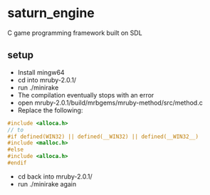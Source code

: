 # saturn_engine
C game programming framework built on SDL

setup
--
- Install mingw64
- cd into mruby-2.0.1/
- run ./minirake
- The compilation eventually stops with an error
- open mruby-2.0.1/build/mrbgems/mruby-method/src/method.c
- Replace the following:

```c
#include <alloca.h>
// to
#if defined(WIN32) || defined(__WIN32) || defined(__WIN32__)
#include <malloc.h>
#else
#include <alloca.h>
#endif
```
- cd back into mruby-2.0.1/
- run ./minirake again
